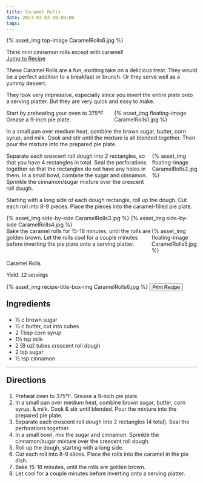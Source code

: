 ```yaml
---
title: Caramel Rolls
date: 2023-03-03 00:00:00
tags:
---
```


{% asset_img top-image CaramelRolls6.jpg %}
<div class="post-body">
Think mini cinnamon rolls except with caramel! 

<br>
<!--more-->

<a class="jump-to-recipe-btn" href="#recipejump"> 
    Jump to Recipe
</a>

These Caramel Rolls are a fun, exciting take on a delicious treat. They would be a perfect addition to a breakfast or brunch. Or they serve well as a yummy dessert. 

They look very impressive, especially since you invert the entire plate onto a serving platter. But they are very quick and easy to make. 

<div style="display:flex;">
Start by preheating your oven to 375°F. Grease a 9-inch pie plate. 
<div>
    {% asset_img floating-image CaramelRolls1.jpg %}
</div>
</div>

In a small pan over medium heat, combine the brown sugar, butter, corn syrup, and milk. Cook and stir until the mixture is all blended together. Then pour the mixture into the prepared pie plate. 

<div style="display:flex;">
Separate each crescent roll dough into 2 rectangles, so that you have 4 rectangles in total. Seal the perforations together so that the rectangles do not have any holes in them. In a small bowl, combine the sugar and cinnamon. Sprinkle the cinnamon/sugar mixture over the crescent roll dough. 
<div>
    {% asset_img floating-image CaramelRolls2.jpg %}
</div>
</div>

Starting with a long side of each dough rectangle, roll up the dough. Cut each roll into 8-9 pieces. Place the pieces into the caramel-filled pie plate.
<div style="display:flex;">
    {% asset_img side-by-side CaramelRolls3.jpg %}
    {% asset_img side-by-side CaramelRolls4.jpg %}
</div>

<div style="display:flex;">
Bake the caramel rolls for 15-18 minutes, until the rolls are golden brown. Let the rolls cool for a couple minutes before inverting the pie plate onto a serving platter. 
<div>
    {% asset_img floating-image CaramelRolls5.jpg %}
</div>
</div>

<br>
</div>

<div id="recipejump"></div>
<div id="recipe">
    <div class="recipe-box">
        <div class="recipe-title-box">
            <div>
                <div class="recipe-title-box-title">
                    <div class="recipe-title-box-header">Caramel Rolls</div>
                </div>
                <p class="recipe-title-box-title" style="font-family: Arial;">Yield: 12 servings </p>
            </div>
            {% asset_img recipe-title-box-img CaramelRolls6.jpg %}
            <button class="print-recipe"
                    type="button"
                    onclick="printDIV('recipe')" >
                Print Recipe
            </button>
        </div>
        <p style="font-size:150%;"><b>Ingredients</b></p>
        <ul class="post-body">
                <li>⅓ c brown sugar</li>
                <li>⅓ c butter, cut into cubes</li>
                <li>2 Tbsp corn syrup</li>
                <li>1½ tsp milk</li>
                <li>2 (8 oz) tubes crescent roll dough</li>
                <li>2 tsp sugar</li>
                <li>½ tsp cinnamon</li>
        </ul>
        <hr style="height:1px;background-color:rgb(189, 189, 189) ">
        <p style="font-size:150%;"><b>Directions</b></p>
        <ol class="post-body">
            <li>Preheat oven to 375°F. Grease a 9-inch pie plate.</li>
            <li>In a small pan over medium heat, combine brown sugar, butter, corn syrup, & milk. Cook & stir until blended. Pour the mixture into the prepared pie plate.</li>
            <li>Separate each crescent roll dough into 2 rectangles (4 total). Seal the perforations together.</li>
            <li>In a small bowl, mix the sugar and cinnamon. Sprinkle the cinnamon/sugar mixture over the crescent roll dough.</li>
            <li>Roll up the dough, starting with a long side.</li>
            <li>Cut each roll into 8-9 slices. Place the rolls into the caramel in the pie dish.</li>
            <li>Bake 15-18 minutes, until the rolls are golden brown.</li>
            <li>Let cool for a couple minutes before inverting onto a serving platter.</li>
        </ol> 
    </div>
</div>

<br>
